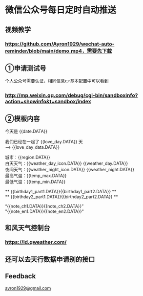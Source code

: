 # 微信公众号每日定时自动推送

## 视频教学

### https://github.com/Ayron1929/wechat-auto-reminder/blob/main/demo.mp4，需要先下载

## ①申请测试号
个人公众号需要认证，相同信息👉基本配置中可以看到

### http://mp.weixin.qq.com/debug/cgi-bin/sandboxinfo?action=showinfo&t=sandbox/index

## ②模板内容
今天是 {{date.DATA}}  

我们已经在一起了 {{love_day.DATA}} 天  
--> {{love_day_data.DATA}}

城市：{{region.DATA}}  
白天天气：{{weather_day_icon.DATA}} {{weather_day.DATA}}  
夜间天气：{{weather_night_icon.DATA}} {{weather_night.DATA}}  
最高气温：{{temp_max.DATA}}  
最低气温：{{temp_min.DATA}}

** {{birthday1_part1.DATA}}{{birthday1_part2.DATA}} **  
** {{birthday2_part1.DATA}}{{birthday2_part2.DATA}} **

“{{note_ch1.DATA}}{{note_ch2.DATA}}”  
"{{note_en1.DATA}}{{note_en2.DATA}}"  

## 和风天气控制台

### https://id.qweather.com/

## 还可以去天行数据申请别的接口

## Feedback
ayron1929@gmail.com
